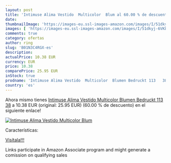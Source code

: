 ```yaml
---
layout: post
title: 'Intimuse Alima Vestido  Multicolor  Blum al 60.00 % de descuento'
date: 
thumbnailImage: 'https://images-eu.ssl-images-amazon.com/images/I/51dkyj-6VKL._SL200_.jpg'
images: [ 'https://images-eu.ssl-images-amazon.com/images/I/51dkyj-6VKL._SL200_.jpg' ]
comments: true
category: ofertas
author: ring
slug: 'B01N3C4RGX-es'
description:
actualPrice: 10.38 EUR
currency: EUR
price: 10.38
comparePrice: 25.95 EUR
inStock: true
prodname: 'Intimuse Alima Vestido  Multicolor  Blumen Bedruckt 113   38'
country: 'es'
---
```


Ahora mismo tienes [Intimuse Alima Vestido  Multicolor  Blumen Bedruckt 113   38](https://www.amazon.es/dp/B01N3C4RGX/?tag=tolees-21) a 10.38 EUR (original: 25.95 EUR) (60.00 %  de descuento) en el siguiente enlace!

[![Intimuse Alima Vestido  Multicolor  Blum](https://images-eu.ssl-images-amazon.com/images/I/51dkyj-6VKL._SL200_.jpg)](https://www.amazon.es/dp/B01N3C4RGX/?tag=tolees-21)

Características:


[Visítala!!!](https://www.amazon.es/dp/B01N3C4RGX/?tag=tolees-21)

Links participate in Amazon Associate program and might generate a comission on qualifying sales
